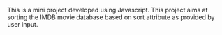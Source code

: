 This is a mini project developed using Javascript. 
This project aims at sorting the IMDB movie database based on sort attribute as provided by user input. 
